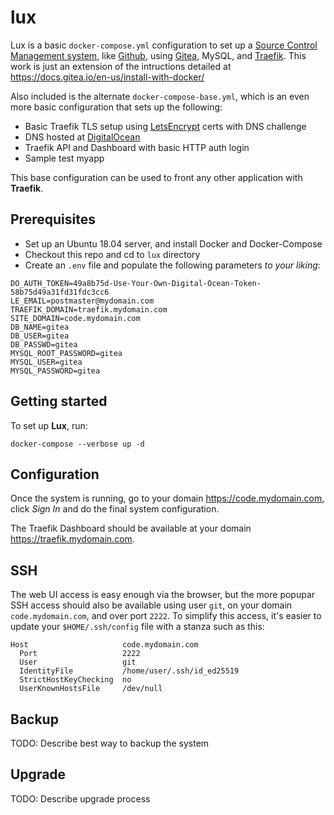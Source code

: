 # lux
Lux is a basic `docker-compose.yml` configuration to set up a [Source Control Management system](https://en.wikipedia.org/wiki/Version_control), like [Github](https://github.com), using [Gitea](https://gitea.io/en-us/), MySQL, and [Traefik](https://containo.us/traefik/). This work is just an extension of the intructions detailed at https://docs.gitea.io/en-us/install-with-docker/

Also included is the alternate `docker-compose-base.yml`, which is an even more basic configuration that sets up the following:
* Basic Traefik TLS setup using [LetsEncrypt](https://letsencrypt.org/) certs with DNS challenge
* DNS hosted at [DigitalOcean](https://www.digitalocean.com/)
* Traefik API and Dashboard with basic HTTP auth login
* Sample test myapp

This base configuration can be used to front any other application with __Traefik__. 

## Prerequisites
* Set up an Ubuntu 18.04 server, and install Docker and Docker-Compose
* Checkout this repo and cd to `lux` directory
* Create an `.env` file and populate the following parameters _to your liking_:
```
DO_AUTH_TOKEN=49a8b75d-Use-Your-Own-Digital-Ocean-Token-58b75d49a31fd31fdc3cc6
LE_EMAIL=postmaster@mydomain.com
TRAEFIK_DOMAIN=traefik.mydomain.com
SITE_DOMAIN=code.mydomain.com
DB_NAME=gitea
DB_USER=gitea
DB_PASSWD=gitea
MYSQL_ROOT_PASSWORD=gitea
MYSQL_USER=gitea
MYSQL_PASSWORD=gitea
```

## Getting started
To set up __Lux__, run:
```
docker-compose --verbose up -d
```

## Configuration
Once the system is running, go to your domain https://code.mydomain.com, click _Sign In_ and do the final system configuration.

The Traefik Dashboard should be available at your domain https://traefik.mydomain.com.

## SSH
The web UI access is easy enough via the browser, but the more popupar SSH access should also be available using user `git`, on your domain `code.mydomain.com`, and over port `2222`. To simplify this access, it's easier to update your `$HOME/.ssh/config` file with a stanza such as this:
```
Host                     code.mydomain.com
  Port                   2222
  User                   git
  IdentityFile           /home/user/.ssh/id_ed25519
  StrictHostKeyChecking  no
  UserKnownHostsFile     /dev/null
```

## Backup
TODO: Describe best way to backup the system

## Upgrade
TODO: Describe upgrade process
